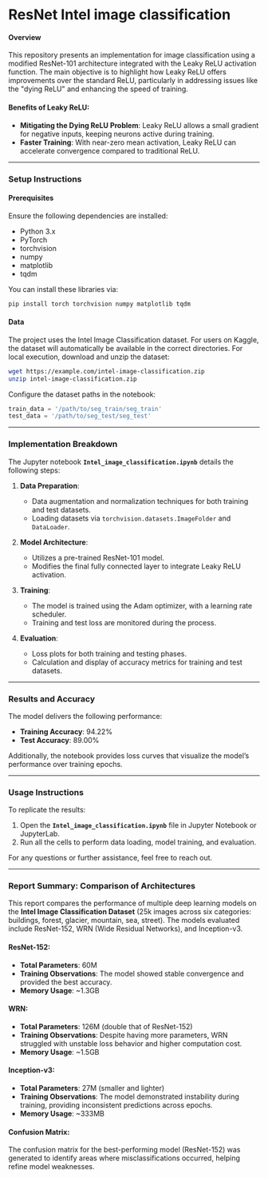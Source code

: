 # ResNet Intel image classification

#### Overview
This repository presents an implementation for image classification using a modified ResNet-101 architecture integrated with the Leaky ReLU activation function. The main objective is to highlight how Leaky ReLU offers improvements over the standard ReLU, particularly in addressing issues like the "dying ReLU" and enhancing the speed of training.

#### Benefits of Leaky ReLU:
- **Mitigating the Dying ReLU Problem**: Leaky ReLU allows a small gradient for negative inputs, keeping neurons active during training.
- **Faster Training**: With near-zero mean activation, Leaky ReLU can accelerate convergence compared to traditional ReLU.

---

### Setup Instructions

#### Prerequisites
Ensure the following dependencies are installed:
- Python 3.x
- PyTorch
- torchvision
- numpy
- matplotlib
- tqdm

You can install these libraries via:
```bash
pip install torch torchvision numpy matplotlib tqdm
```

#### Data
The project uses the Intel Image Classification dataset. For users on Kaggle, the dataset will automatically be available in the correct directories. For local execution, download and unzip the dataset:

```bash
wget https://example.com/intel-image-classification.zip
unzip intel-image-classification.zip
```

Configure the dataset paths in the notebook:
```python
train_data = '/path/to/seg_train/seg_train'
test_data = '/path/to/seg_test/seg_test'
```

---

### Implementation Breakdown

The Jupyter notebook **`Intel_image_classification.ipynb`** details the following steps:

1. **Data Preparation**:
   - Data augmentation and normalization techniques for both training and test datasets.
   - Loading datasets via `torchvision.datasets.ImageFolder` and `DataLoader`.

2. **Model Architecture**:
   - Utilizes a pre-trained ResNet-101 model.
   - Modifies the final fully connected layer to integrate Leaky ReLU activation.

3. **Training**:
   - The model is trained using the Adam optimizer, with a learning rate scheduler.
   - Training and test loss are monitored during the process.

4. **Evaluation**:
   - Loss plots for both training and testing phases.
   - Calculation and display of accuracy metrics for training and test datasets.

---

### Results and Accuracy

The model delivers the following performance:
- **Training Accuracy**: 94.22%
- **Test Accuracy**: 89.00%

Additionally, the notebook provides loss curves that visualize the model’s performance over training epochs.

---

### Usage Instructions
To replicate the results:
1. Open the **`Intel_image_classification.ipynb`** file in Jupyter Notebook or JupyterLab.
2. Run all the cells to perform data loading, model training, and evaluation.

For any questions or further assistance, feel free to reach out.

---

### Report Summary: Comparison of Architectures

This report compares the performance of multiple deep learning models on the **Intel Image Classification Dataset** (25k images across six categories: buildings, forest, glacier, mountain, sea, street). The models evaluated include ResNet-152, WRN (Wide Residual Networks), and Inception-v3.

#### **ResNet-152**:
- **Total Parameters**: 60M
- **Training Observations**: The model showed stable convergence and provided the best accuracy.
- **Memory Usage**: ~1.3GB

#### **WRN**:
- **Total Parameters**: 126M (double that of ResNet-152)
- **Training Observations**: Despite having more parameters, WRN struggled with unstable loss behavior and higher computation cost. 
- **Memory Usage**: ~1.5GB

#### **Inception-v3**:
- **Total Parameters**: 27M (smaller and lighter)
- **Training Observations**: The model demonstrated instability during training, providing inconsistent predictions across epochs.
- **Memory Usage**: ~333MB

#### Confusion Matrix:
The confusion matrix for the best-performing model (ResNet-152) was generated to identify areas where misclassifications occurred, helping refine model weaknesses.


